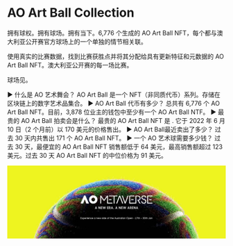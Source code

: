 # AO Art Ball Collection

拥有球权。拥有球场。拥有当下。6,776 个生成的 AO Art Ball NFT，每个都与澳大利亚公开赛官方球场上的一个单独的情节相关联。

使用真实的比赛数据，找到比赛获胜点并将其分配给具有更新特征和元数据的 AO Art Ball NFT。澳大利亚公开赛的每一场比赛。

球场见。

▶ 什么是 AO 艺术舞会？
AO Art Ball 是一个 NFT（非同质代币）系列。存储在区块链上的数字艺术品集合。
▶ AO Art Ball 代币有多少？
总共有 6,776 个 AO Art Ball NFT。目前，3,878 位业主的钱包中至少有一个 AO Art Ball NTF。
▶ 最贵的 AO Art Ball 拍卖会是什么？
最贵的 AO Art Ball NFT 是 . 它于 2022 年 6 月 10 日（2 个月前）以 170 美元的价格售出。
▶ AO Art Ball最近卖出了多少？
过去 30 天内共售出 171 个 AO Art Ball NFT。
▶ 一个 AO 艺术球需要多少钱？
过去 30 天，最便宜的 AO Art Ball NFT 销售额低于 64 美元，最高销售额超过 123 美元。过去 30 天 AO Art Ball NFT 的中位价格为 91 美元。

![1500x500](1500x500.jpg)
